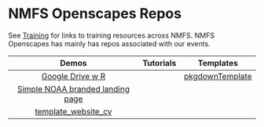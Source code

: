 # NMFS Openscapes Repos

See [Training](https://nmfs-openscapes.github.io/Training/) for links to training resources across NMFS. NMFS Openscapes has mainly has repos associated with our events.

| Demos | Tutorials  | Templates  |
|:----:|:---:|:--:|
| [Google Drive w R](https://github.com/nmfs-openscapes/GoogleDrive1) |   | [pkgdownTemplate](https://github.com/nmfs-openscapes/pkgdownTemplate)  |
| [Simple NOAA branded landing page](https://github.com/nmfs-openscapes/NOAA-branded-simple)  |   |   |
| [template_website_cv](https://github.com/nmfs-openscapes/template_website_cv) |   |   |
